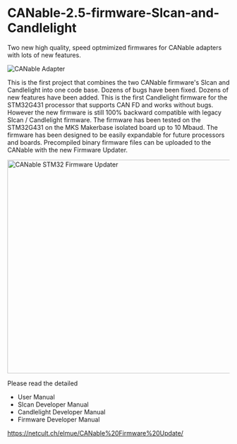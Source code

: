 # CANable-2.5-firmware-Slcan-and-Candlelight
Two new high quality, speed optmimized firmwares for CANable adapters with lots of new features.

![CANable Adapter](https://github.com/user-attachments/assets/061f60ba-14a2-4896-866f-6226fc9123f6)


This is the first project that combines the two CANable firmware's Slcan and Candlelight into one code base.
Dozens of bugs have been fixed.
Dozens of new features have been added.
This is the first Candlelight firmware for the STM32G431 processor that supports CAN FD and works without bugs.
However the new firmware is still 100% backward compatible with legacy Slcan / Candlelight firmware.
The firmware has been tested on the STM32G431 on the MKS Makerbase isolated board up to 10 Mbaud.
The firmware has been designed to be easily expandable for future processors and boards.
Precompiled binary firmware files can be uploaded to the CANable with the new Firmware Updater.

<img width="577" height="484" alt="CANable STM32 Firmware Updater" src="https://github.com/user-attachments/assets/8b2b658d-a723-4fb5-9329-370d25015336" />


Please read the detailed 
- User Manual
- Slcan Developer Manual
- Candlelight Developer Manual
- Firmware Developer Manual

https://netcult.ch/elmue/CANable%20Firmware%20Update/
